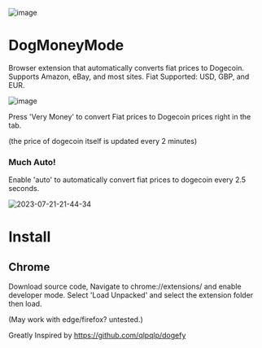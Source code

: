 ![image](https://github.com/mstauber/DogMoneyMode/assets/2897796/f932a886-7b03-4448-adaa-8beb074b79f7)

# DogMoneyMode
Browser extension that automatically converts fiat prices to Dogecoin. Supports Amazon, eBay, and most sites. Fiat Supported: USD, GBP, and EUR.

![image](https://github.com/mstauber/DogMoneyMode/assets/2897796/d760bd6f-a8bc-47f6-bc64-9871e6908899)

Press 'Very Money' to convert Fiat prices to Dogecoin prices right in the tab.

(the price of dogecoin itself is updated every 2 minutes)

### Much Auto!
Enable 'auto' to automatically convert fiat prices to dogecoin every 2.5 seconds.

![2023-07-21-21-44-34](https://github.com/mstauber/DogMoneyMode/assets/2897796/534389a0-ce9e-4b74-a35f-ffc07fdc1bd3)


# Install

## Chrome
Download source code, Navigate to chrome://extensions/ and enable developer mode. Select 'Load Unpacked' and select the extension folder then load.

(May work with edge/firefox? untested.) 

Greatly Inspired by https://github.com/qlpqlp/dogefy

